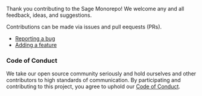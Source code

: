 Thank you contributing to the Sage Monorepo! We welcome any and all feedback, ideas, and
suggestions.

Contributions can be made via issues and pull eequests (PRs).

- [Reporting a bug](/bug-report)
- [Adding a feature](/contributing)

### Code of Conduct

We take our open source community seriously and hold ourselves and other contributors to high
standards of communication. By participating and contributing to this project, you agree to uphold
our [Code of Conduct](https://github.com/Sage-Bionetworks/sage-monorepo/blob/main/CODE_OF_CONDUCT.md).
